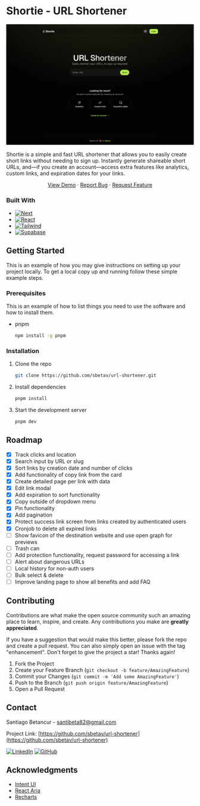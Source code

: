 <!-- ABOUT THE PROJECT -->

# Shortie - URL Shortener

[![Shortie Screen Shot][product-screenshot]](https://shortie-url.vercel.app/)

Shortie is a simple and fast URL shortener that allows you to easily create short links without needing to sign up. Instantly generate shareable short URLs, and—if you create an account—access extra features like analytics, custom links, and expiration dates for your links.

 <p align="center">
    <a href="https://shortie-url.vercel.app/" target="_blank">View Demo</a>
    &middot;
    <a href="https://github.com/sbetav/url-shortener/issues/new?labels=bug&template=bug-report---.md">Report Bug</a>
    &middot;
    <a href="https://github.com/sbetav/url-shortener/issues/new?labels=enhancement&template=feature-request---.md">Request Feature</a>
  </p>

### Built With

- [![Next][Next.js]][Next-url]
- [![React][React.js]][React-url]
- [![Tailwind][TailwindCSS]][TailwindCSS-url]
- [![Supabase][Supabase]][Supabase-url]

<!-- GETTING STARTED -->

## Getting Started

This is an example of how you may give instructions on setting up your project locally.
To get a local copy up and running follow these simple example steps.

### Prerequisites

This is an example of how to list things you need to use the software and how to install them.

- pnpm
  ```sh
  npm install -g pnpm
  ```

### Installation

1. Clone the repo
   ```sh
   git clone https://github.com/sbetav/url-shortener.git
   ```
2. Install dependencies
   ```sh
   pnpm install
   ```
3. Start the development server
   ```sh
   pnpm dev
   ```

<!-- ROADMAP -->

## Roadmap

- [x] Track clicks and location
- [x] Search input by URL or slug
- [x] Sort links by creation date and number of clicks
- [x] Add functionality of copy link from the card
- [x] Create detailed page per link with data
- [x] Edit link modal
- [x] Add expiration to sort functionality
- [x] Copy outside of dropdown menu
- [x] Pin functionality
- [x] Add pagination
- [x] Protect success link screen from links created by authenticated users
- [x] Cronjob to delete all expired links
- [ ] Show favicon of the destination website and use open graph for previews
- [ ] Trash can
- [ ] Add protection functionality, request password for accessing a link
- [ ] Alert about dangerous URLs
- [ ] Local history for non-auth users
- [ ] Bulk select & delete
- [ ] Improve landing page to show all benefits and add FAQ

<!-- CONTRIBUTING -->

## Contributing

Contributions are what make the open source community such an amazing place to learn, inspire, and create. Any contributions you make are **greatly appreciated**.

If you have a suggestion that would make this better, please fork the repo and create a pull request. You can also simply open an issue with the tag "enhancement".
Don't forget to give the project a star! Thanks again!

1. Fork the Project
2. Create your Feature Branch (`git checkout -b feature/AmazingFeature`)
3. Commit your Changes (`git commit -m 'Add some AmazingFeature'`)
4. Push to the Branch (`git push origin feature/AmazingFeature`)
5. Open a Pull Request

<!-- CONTACT -->

## Contact

Santiago Betancur - <a href="mailto:santibeta82@gmail.com">santibeta82@gmail.com</a>

Project Link: [https://github.com/sbetav/url-shortener](https://github.com/sbetav/url-shortener)

[![LinkedIn][linkedin-shield]][linkedin-url] [![GitHub][github-shield]][github-url]

<!-- ACKNOWLEDGMENTS -->

## Acknowledgments

- [Intent UI](https://intentui.com/)
- [React Aria](https://react-spectrum.adobe.com/react-aria/)
- [Recharts](https://recharts.org/)

<!-- MARKDOWN LINKS & IMAGES -->

[product-screenshot]: /public/app-screenshot.webp
[Next.js]: https://img.shields.io/badge/next.js-000000?style=for-the-badge&logo=nextdotjs&logoColor=white
[Next-url]: https://nextjs.org/
[React.js]: https://img.shields.io/badge/React-20232A?style=for-the-badge&logo=react&logoColor=61DAFB
[React-url]: https://reactjs.org/
[TailwindCSS]: https://img.shields.io/badge/-Tailwind%20CSS-%231a202c?style=for-the-badge&logo=tailwind-css
[TailwindCSS-url]: https://tailwindcss.com/
[Supabase]: https://img.shields.io/badge/Supabase-3ECF8E?style=for-the-badge&logo=supabase&logoColor=white
[Supabase-url]: https://supabase.com/
[linkedin-shield]: https://img.shields.io/badge/LinkedIn-blue?style=for-the-badge&logo=linkedin&logoColor=white
[linkedin-url]: https://www.linkedin.com/in/santiago-betancur/
[github-shield]: https://img.shields.io/badge/GitHub-black?style=for-the-badge&logo=github&logoColor=white
[github-url]: https://github.com/sbetav
